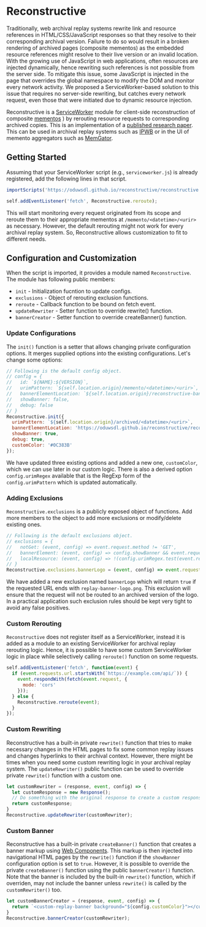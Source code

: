 # Reconstructive

Traditionally, web archival replay systems rewrite link and resource references in HTML/CSS/JavaScript responses so that they resolve to their corresponding archival version.
Failure to do so would result in a broken rendering of archived pages (composite mementos) as the embedded resource references might resolve to their live version or an invalid location.
With the growing use of JavaScript in web applications, often resources are injected dynamically, hence rewriting such references is not possible from the server side.
To mitigate this issue, some JavaScript is injected in the page that overrides the global namespace to modify the DOM and monitor every network activity.
We proposed a ServiceWorker-based solution to this issue that requires no server-side rewriting, but catches every network request, even those that were initiated due to dynamic resource injection.

Reconstructive is a [ServiceWorker](https://developer.mozilla.org/en-US/docs/Web/API/Service_Worker_API) module for client-side reconstruction of composite [mementos](https://tools.ietf.org/html/rfc7089) ) by rerouting resource requests to corresponding archived copies.
This is an implementation of a [published research paper](http://www.cs.odu.edu/~mln/pubs/jcdl-2017/jcdl-2017-alam-service-worker.pdf).
This can be used in archival replay systems such as [IPWB](https://github.com/oduwsdl/ipwb) or in the UI of memento aggregators such as [MemGator](https://github.com/oduwsdl/memgator).

## Getting Started

Assuming that your ServiceWorker script (e.g., `serviceworker.js`) is already registered, add the following lines in that script.

```js
importScripts('https://oduwsdl.github.io/reconstructive/reconstructive.js');

self.addEventListener('fetch', Reconstructive.reroute);
```

This will start monitoring every request originated from its scope and reroute them to their appropriate mementos at `/memento/<datetime>/<urir>` as necessary.
However, the default rerouting might not work for every archival replay system.
So, Reconstructive allows customization to fit to different needs.

## Configuration and Customization

When the script is imported, it provides a module named `Reconstructive`.
The module has following public members:

* `init`           - Initialization fucntion to update configs.
* `exclusions`     - Object of rerouting exclusion functions.
* `reroute`        - Callback function to be bound on fetch event.
* `updateRewriter` - Setter function to override rewrite() function.
* `bannerCreator`  - Setter function to override createBanner() function.

### Update Configurations

The `init()` function is a setter that allows changing private configuration options.
It merges supplied options into the existing configurations.
Let's change some options:

```js
// Following is the default config object.
// config = {
//   id: `${NAME}:${VERSION}`,
//   urimPattern: `${self.location.origin}/memento/<datetime>/<urir>`,
//   bannerElementLocation: `${self.location.origin}/reconstructive-banner.js`,
//   showBanner: false,
//   debug: false
// }
Reconstructive.init({
  urimPattern: `${self.location.origin}/archived/<datetime>/<urir>`,
  bannerElementLocation: 'https://oduwsdl.github.io/reconstructive/reconstructive-banner.js',
  showBanner: true,
  debug: true,
  customColor: '#0C383B'
});
```

We have updated three existing options and added a new one, `customColor`, which we can use later in our custom logic.
There is also a derived option `config.urimRegex` available that is the RegExp form of the `config.urimPattern` which is updated automatically.

### Adding Exclusions

`Reconstructive.exclusions` is a publicly exposed object of functions.
Add more members to the object to add more exclusions or modify/delete existing ones.

```js
// Following is the default exclusions object.
// exclusions = {
//   notGet: (event, config) => event.request.method != 'GET',
//   bannerElement: (event, config) => config.showBanner && event.request.url.endsWith(config.bannerElementLocation),
//   localResource: (event, config) => !(config.urimRegex.test(event.request.url) || config.urimRegex.test(event.request.referrer))
// }
Reconstructive.exclusions.bannerLogo = (event, config) => event.request.url.endsWith('replay-banner-logo.png');
```

We have added a new exclusion named `bannerLogo` which will return `true` if the requested URL ends with `replay-banner-logo.png`.
This exclusion will ensure that the request will not be routed to an archived version of the logo.
In a practical application such exclusion rules should be kept very tight to avoid any false positives.

### Custom Rerouting

`Reconstructive` does not register itself as a ServiceWorker, instead it is added as a module to an existing ServiceWorker for archival replay rerouting logic.
Hence, it is possible to have some custom ServiceWorker logic in place while selectively calling `reroute()` function on some requests.

```js
self.addEventListener('fetch', function(event) {
  if (event.requests.url.startsWith(`https://example.com/api/`)) {
    event.respondWith(fetch(event.request, {
      mode: 'cors'
    }));
  } else {
    Reconstructive.reroute(event);
  }
});
```

### Custom Rewriting

Reconstructive has a built-in private `rewrite()` function that tries to make necessary changes in the HTML pages to fix some common replay issues and changes hyperlinks to their archival context.
However, there might be times when you need some custom rewriting logic in your archival replay system.
The `updateRewriter()` public function can be used to override private `rewrite()` function with a custom one.

```js
let customRewriter = (response, event, config) => {
  let customResponse = new Response();
  // Do something with the original response to create a custom response.
  return customResponse;
}
Reconstructive.updateRewriter(customRewriter);
```

### Custom Banner

Reconstructive has a built-in private `createBanner()` function that creates a banner markup using [Web Components](https://www.webcomponents.org/).
This markup is then injected into navigational HTML pages by the `rewrite()` function if the `showBanner` configuration option is set to `true`.
However, it is possible to override the private `createBanner()` function using the public `bannerCreator()` function.
Note that the banner is included by the built-in `rewrite()` function, which if overriden, may not include the banner unless `rewrite()` is called by the `customRewriter()` too.

```js
let customBannerCreator = (response, event, config) => {
  return `<custom-replay-banner background="${config.customColor}"></custom-replay-banner>`;
}
Reconstructive.bannerCreator(customRewriter);
```
